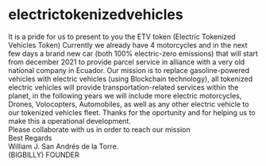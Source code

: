 # electrictokenizedvehicles
It is a pride for us to present to you the ETV token (Electric Tokenized Vehicles Token) Currently we already have 4 motorcycles and in the next few days a brand new car (both 100% electric-zero emissions) that will start from december 2021 to provide parcel service in alliance with a very old national company in Ecuador. Our mission is to replace gasoline-powered vehicles with electric vehicles (using Blockchain technology), all tokenized electric vehicles will provide transportation-related services within the planet, in the following years we will include more electric motorcycles, Drones, Volocopters, Automobiles, as well as any other electric vehicle to our tokenized vehicles fleet. 
Thanks for the oportunity and for helping us to make this a operational development.  
Please collaborate with us in order to reach our mission  
Best Regards  
William J. San Andrés de la Torre.  
(BIGBILLY) FOUNDER
